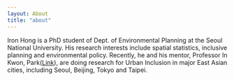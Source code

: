 ```yaml
---
layout: About
title: "about"
---
```


Iron Hong is a PhD student of Dept. of Environmental Planning at the Seoul National University. 
His research interests include spatial statistics, inclusive planning and environmental policy. 
Recently, he and his mentor, Professor In Kwon, Park([Link](https://gses.snu.ac.kr/ko/professor/41)), 
are doing research for Urban Inclusion in major East Asian cities, including Seoul, Beijing, Tokyo and Taipei.
